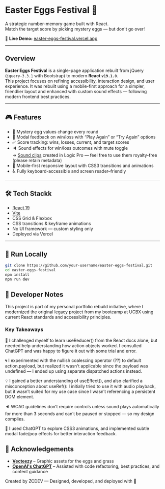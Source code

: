 # Easter Eggs Festival 🐣

A strategic number-memory game built with React.  
Match the target score by picking mystery eggs — but don't go over!

🔗 **Live Demo:** [easter-eggs-festival.vercel.app](https://easter-eggs-festival.vercel.app/)

---

## Overview

**Easter Eggs Festival** is a single-page application rebuilt from jQuery  
(`jquery-3.3.1` with Bootstrap) to modern **React `v19.1.0`**.  
This project focuses on refining accessibility, interaction design, and user experience. It was rebuilt using a mobile-first approach for a simpler, friendlier layout and enhanced with custom sound effects — following modern frontend best practices.

---

## 🎮 Features

- 🥚 Mystery egg values change every round
- 💬 Modal feedback on win/loss with “Play Again” or “Try Again” options
- ✅ Score tracking: wins, losses, current, and target scores
- 🔈 Sound effects for win/loss outcomes with mute toggle  
  → [Sound clips](https://github.com/zcdev/easter-eggs-festival/tree/main/public/assets/sounds) created in Logic Pro — feel free to use them royalty-free (please retain metadata)
- 📱 Mobile-first responsive layout with CSS3 transitions and animations
- ♿️ Fully keyboard-accessible and screen reader–friendly

---
## 🛠 Tech Stackk

- [React 19](https://react.dev/)
- [Vite](https://vitejs.dev/)
- CSS Grid & Flexbox
- CSS transitions & keyframe animations
- No UI framework — custom styling only
- Deployed via Vercel

---

## 🚀 Run Locally

```bash
git clone https://github.com/your-username/easter-eggs-festival.git
cd easter-eggs-festival
npm install
npm run dev
```

## 🧠 Developer Notes

This project is part of my personal portfolio rebuild initiative, where I modernized the original legacy project from my bootcamp at UCBX using current React standards and accessibility principles.

### Key Takeaways

💪 I challenged myself to learn useReducer() from the React docs alone, but needed help understanding how action objects worked. I consulted ChatGPT and was happy to figure it out with some trial and error.

🌀 I experimented with the nullish coalescing operator (??) to default action.payload, but realized it wasn't applicable since the payload was undefined — I ended up using separate dispatched actions instead.

💡 I gained a better understanding of useEffect(), and also clarified a misconception about useRef(): I initially tried to use it with audio playback, but it wasn’t suited for my use case since I wasn’t referencing a persistent DOM element.

🔈 WCAG guidelines don’t require controls unless sound plays automatically for more than 3 seconds and can’t be paused or stopped — so my design complies.

🤖 I used ChatGPT to explore CSS3 animations, and implemented subtle modal fade/pop effects for better interaction feedback.

## 🙏 Acknowledgements

- **[Vecteezy](https://vecteezy.com)** – Graphic assets for the eggs and grass
- **[OpenAI's ChatGPT](https://chatgpt.com)** – Assisted with code refactoring, best practices, and content guidance

Created by ZCDEV — Designed, developed, and deployed with 🌸